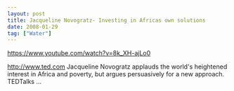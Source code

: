 ```yaml
---
layout: post
title: Jacqueline Novogratz- Investing in Africas own solutions
date: 2008-01-29
tag: ["Water"]
---
```


https://www.youtube.com/watch?v=8k_XH-ajLo0  

http://www.ted.com Jacqueline Novogratz applauds the world's heightened interest in Africa and poverty, but argues persuasively for a new approach. TEDTalks ...